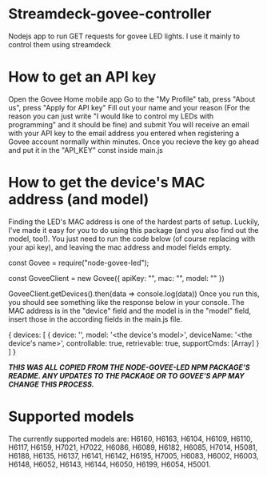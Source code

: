 # Streamdeck-govee-controller
Nodejs app to run GET requests for govee LED lights. I use it mainly to control them using streamdeck

# How to get an API key
Open the Govee Home mobile app
Go to the "My Profile" tab, press "About us", press "Apply for API key"
Fill out your name and your reason (For the reason you can just write "I would like to control my LEDs with programming" and it should be fine) and submit
You will receive an email with your API key to the email address you entered when registering a Govee account normally within minutes.
Once you recieve the key go ahead and put it in the "API_KEY" const inside main.js

# How to get the device's MAC address (and model)
Finding the LED's MAC address is one of the hardest parts of setup. Luckily, I've made it easy for you to do using this package (and you also find out the model, too!). You just need to run the code below (of course replacing <govee api key> with your api key), and leaving the mac address and model fields empty.

const Govee = require("node-govee-led");

const GoveeClient = new Govee({
	apiKey: "<govee api key>",
	mac: "",
	model: ""
})

GoveeClient.getDevices().then(data => console.log(data))
Once you run this, you should see something like the response below in your console. 
The MAC address is in the "device" field and the model is in the "model" field, insert those in the according fields in the main.js file.

{
  devices: [
    {
      device: '<the mac address>',
      model: '<the device's model>',
      deviceName: '<the device's name>',
      controllable: true,
      retrievable: true,
      supportCmds: [Array]
    }
  ]
}
  
__*THIS WAS ALL COPIED FROM THE NODE-GOVEE-LED NPM PACKAGE'S README. ANY UPDATES TO THE PACKAGE OR TO GOVEE'S APP MAY CHANGE THIS PROCESS.*__
  
# Supported models
The currently supported models are: H6160, H6163, H6104, H6109, H6110, H6117, H6159, H7021, H7022, H6086, H6089, H6182, H6085, H7014, H5081, H6188, H6135, H6137, H6141, H6142, H6195, H7005, H6083, H6002, H6003, H6148, H6052, H6143, H6144, H6050, H6199, H6054, H5001.
